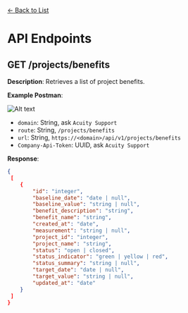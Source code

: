 [<- Back to List](https://github.com/AcuityPPM/APIs/blob/main/endpoints/list.md)

# API Endpoints

## GET /projects/benefits

**Description**: Retrieves a list of project benefits.

**Example Postman**:

![Alt text](https://github.com/AcuityPPM/APIs/blob/main/img/get_headers.webp)

- `domain`: String, ask `Acuity Support`
- `route`: String, `/projects/benefits`
- `url`: String, `https://<domain>/api/v1/projects/benefits`
- `Company-Api-Token`: UUID, ask `Acuity Support`

**Response**:

```json
{
 [
    {
        "id": "integer",
        "baseline_date": "date | null",
        "baseline_value": "string | null",
        "benefit_description": "string",
        "benefit_name": "string",
        "created_at": "date",
        "measurement": "string | null",
        "project_id": "integer",
        "project_name": "string",
        "status": "open | closed",
        "status_indicator": "green | yellow | red",
        "status_summary": "string | null",
        "target_date": "date | null",
        "target_value": "string | null",
        "updated_at": "date"
    }
 ]
}
```
